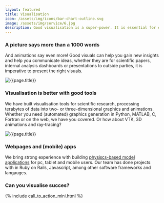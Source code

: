 ```yaml
---
layout: featured
title: Visualisation
icon: /assets/img/icons/bar-chart-outline.svg
image: /assets/img/service/6.jpg
description: Good visualisation is a super-power. It is essential for discovery and communication.
---
```


<div class="row">
    <div class="col-md-12">
        <div class="service-details mb-40">
            <h3>A picture says more than a 1000 words</h3>
            <p>And animations say even more! Good visuals can help you gain new insights and help you communicate ideas, whether they are for scientific papers, internal analysis dashboards or presentations to outside parties, it is imperative to present the right visuals.</p>
        </div>
    </div>
</div>
<div class="row">
    <div class="col-xl-6 col-lg-12">
        <div class="s-details-img mb-30">
            <img src="{{site.baseurl}}/assets/img/service/4.jpg" alt="{{page.title}}">
        </div>
    </div>
    <div class="col-xl-6 col-lg-12">
        <div class="service-details mb-40">
            <h3>Visualisation is better with good tools</h3>
            <p>We have built visualisation tools for scientific research, processing terabytes of data into two- or three-dimensional graphics and animations.
	    Whether you need (automated) graphics generation in Python, MATLAB, C, Fortran or on the web, we have you covered.
	    Or how about VTK, 3D animations and ray-tracing?
	    </p>
        </div>
    </div>
</div>
<div class="row">
    <div class="col-xl-6 col-lg-12">
        <div class="s-details-img mb-30">
            <img src="{{site.baseurl}}/assets/img/service/4.jpg" alt="{{page.title}}">
        </div>
    </div>
    <div class="col-xl-6 col-lg-12">
        <div class="service-details mb-30">
            <h3>Webpages and (mobile) apps</h3>
            <p> We bring strong experience with building <a href="{% link _posts/news/2023-04-24-Projoules-Horticulture-Modeling-Tool.md %}"> physiscs-based model applications</a> for pc, tablet and mobile users. Our team has done projects with in Ruby on Rails, Javascript, among other  software frameworks and langauges.</p>
        </div>
    </div>
</div>
<div class="service-details mb-30">
    <h3>Can you visualise succes?</h3>
    {% include call_to_action_mini.html %}
</div>
